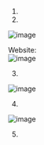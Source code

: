 1.

2. 
![image](https://github.com/LawsonSchwantz/Writeups/assets/74954683/3a8d03ce-6644-4a77-b25a-62a37f81fe5e)

Website:<br>
![image](https://github.com/LawsonSchwantz/Writeups/assets/74954683/4d75ea1a-0ee0-4043-ab12-1c4723a417d8)

3.
![image](https://github.com/LawsonSchwantz/Writeups/assets/74954683/56060574-586b-49e9-8c89-11767235897c)

4.
![image](https://github.com/LawsonSchwantz/Writeups/assets/74954683/983c2b5d-6a77-42e9-9212-9432426c9f91)

5.



























